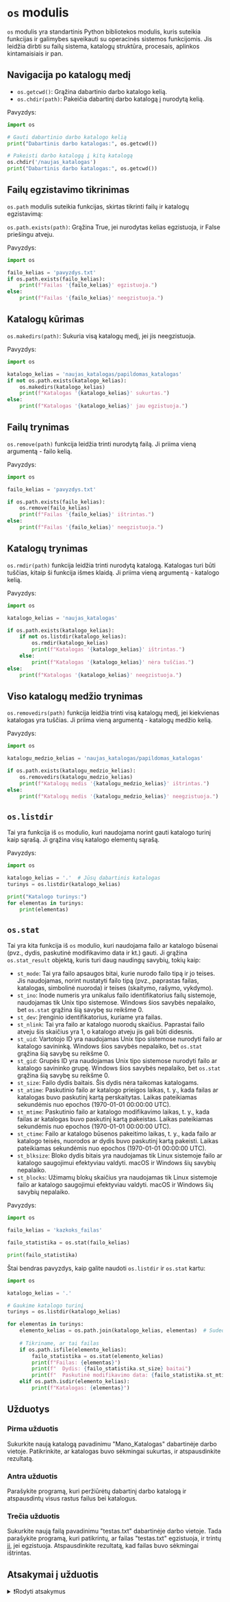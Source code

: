 # `os` modulis

`os` modulis yra standartinis Python bibliotekos modulis, kuris suteikia funkcijas ir galimybes sąveikauti su operacinės sistemos funkcijomis. Jis leidžia dirbti su failų sistema, katalogų struktūra, procesais, aplinkos kintamaisiais ir pan.

## Navigacija po katalogų medį

- `os.getcwd()`: Grąžina dabartinio darbo katalogo kelią.
- `os.chdir(path)`: Pakeičia dabartinį darbo katalogą į nurodytą kelią.

Pavyzdys:

```Python
import os

# Gauti dabartinio darbo katalogo kelią
print("Dabartinis darbo katalogas:", os.getcwd())

# Pakeisti darbo katalogą į kitą katalogą
os.chdir('/naujas_katalogas')
print("Dabartinis darbo katalogas:", os.getcwd())
```

## Failų egzistavimo tikrinimas

`os.path` modulis suteikia funkcijas, skirtas tikrinti failų ir katalogų egzistavimą:

`os.path.exists(path)`: Grąžina True, jei nurodytas kelias egzistuoja, ir False priešingu atveju.

Pavyzdys:

```Python
import os

failo_kelias = 'pavyzdys.txt'
if os.path.exists(failo_kelias):
    print(f"Failas '{failo_kelias}' egzistuoja.")
else:
    print(f"Failas '{failo_kelias}' neegzistuoja.")
```

## Katalogų kūrimas

`os.makedirs(path)`: Sukuria visą katalogų medį, jei jis neegzistuoja.

Pavyzdys:

```Python
import os

katalogo_kelias = 'naujas_katalogas/papildomas_katalogas'
if not os.path.exists(katalogo_kelias):
    os.makedirs(katalogo_kelias)
    print(f"Katalogas '{katalogo_kelias}' sukurtas.")
else:
    print(f"Katalogas '{katalogo_kelias}' jau egzistuoja.")
```

## Failų trynimas

`os.remove(path)` funkcija leidžia trinti nurodytą failą. Ji priima vieną argumentą - failo kelią.

Pavyzdys:

```Python
import os

failo_kelias = 'pavyzdys.txt'

if os.path.exists(failo_kelias):
    os.remove(failo_kelias)
    print(f"Failas '{failo_kelias}' ištrintas.")
else:
    print(f"Failas '{failo_kelias}' neegzistuoja.")
```

## Katalogų trynimas

`os.rmdir(path)` funkcija leidžia trinti nurodytą katalogą. Katalogas turi būti tuščias, kitaip ši funkcija išmes klaidą. Ji priima vieną argumentą - katalogo kelią.

Pavyzdys:

```Python
import os

katalogo_kelias = 'naujas_katalogas'

if os.path.exists(katalogo_kelias):
    if not os.listdir(katalogo_kelias):
        os.rmdir(katalogo_kelias)
        print(f"Katalogas '{katalogo_kelias}' ištrintas.")
    else:
        print(f"Katalogas '{katalogo_kelias}' nėra tuščias.")
else:
    print(f"Katalogas '{katalogo_kelias}' neegzistuoja.")
```

## Viso katalogų medžio trynimas

`os.removedirs(path)` funkcija leidžia trinti visą katalogų medį, jei kiekvienas katalogas yra tuščias. Ji priima vieną argumentą - katalogų medžio kelią.

Pavyzdys:

```Python
import os

katalogu_medzio_kelias = 'naujas_katalogas/papildomas_katalogas'

if os.path.exists(katalogu_medzio_kelias):
    os.removedirs(katalogu_medzio_kelias)
    print(f"Katalogų medis '{katalogu_medzio_kelias}' ištrintas.")
else:
    print(f"Katalogų medis '{katalogu_medzio_kelias}' neegzistuoja.")
```

## `os.listdir`

Tai yra funkcija iš `os` modulio, kuri naudojama norint gauti katalogo turinį kaip sąrašą. Ji grąžina visų katalogo elementų sąrašą.

Pavyzdys:

```Python
import os

katalogo_kelias = '.'  # Jūsų dabartinis katalogas
turinys = os.listdir(katalogo_kelias)

print("Katalogo turinys:")
for elementas in turinys:
    print(elementas)
```

## `os.stat`

Tai yra kita funkcija iš `os` modulio, kuri naudojama failo ar katalogo būsenai (pvz., dydis, paskutinė modifikavimo data ir kt.) gauti. Ji grąžina `os.stat_result` objektą, kuris turi daug naudingų savybių, tokių kaip:

- `st_mode`: Tai yra failo apsaugos bitai, kurie nurodo failo tipą ir jo teises. Jis naudojamas, norint nustatyti failo tipą (pvz., paprastas failas, katalogas, simbolinė nuoroda) ir teises (skaitymo, rašymo, vykdymo).
- `st_ino`: Inode numeris yra unikalus failo identifikatorius failų sistemoje, naudojamas tik Unix tipo sistemose. Windows šios savybės nepalaiko, bet `os.stat` grąžina šią savybę su reikšme 0.
- `st_dev`: Įrenginio identifikatorius, kuriame yra failas.
- `st_nlink`: Tai yra failo ar katalogo nuorodų skaičius. Paprastai failo atveju šis skaičius yra 1, o katalogo atveju jis gali būti didesnis.
- `st_uid`: Vartotojo ID yra naudojamas Unix tipo sistemose nurodyti failo ar katalogo savininką. Windows šios savybės nepalaiko, bet `os.stat` grąžina šią savybę su reikšme 0.
- `st_gid`: Grupės ID yra naudojamas Unix tipo sistemose nurodyti failo ar katalogo savininko grupę. Windows šios savybės nepalaiko, bet `os.stat` grąžina šią savybę su reikšme 0.
- `st_size`: Failo dydis baitais. Šis dydis nėra taikomas katalogams.
- `st_atime`: Paskutinio failo ar katalogo prieigos laikas, t. y., kada failas ar katalogas buvo paskutinį kartą perskaitytas. Laikas pateikiamas sekundėmis nuo epochos (1970-01-01 00:00:00 UTC).
- `st_mtime`: Paskutinio failo ar katalogo modifikavimo laikas, t. y., kada failas ar katalogas buvo paskutinį kartą pakeistas. Laikas pateikiamas sekundėmis nuo epochos (1970-01-01 00:00:00 UTC).
- `st_ctime`: Failo ar katalogo būsenos pakeitimo laikas, t. y., kada failo ar katalogo teisės, nuorodos ar dydis buvo paskutinį kartą pakeisti. Laikas pateikiamas sekundėmis nuo epochos (1970-01-01 00:00:00 UTC).
- `st_blksize`: Bloko dydis bitais yra naudojamas tik Linux sistemoje failo ar katalogo saugojimui efektyviau valdyti. macOS ir Windows šių savybių nepalaiko.
- `st_blocks`: Užimamų blokų skaičius yra naudojamas tik Linux sistemoje failo ar katalogo saugojimui efektyviau valdyti. macOS ir Windows šių savybių nepalaiko.

Pavyzdys:

```Python
import os

failo_kelias = 'kazkoks_failas'

failo_statistika = os.stat(failo_kelias)

print(failo_statistika)
```

Štai bendras pavyzdys, kaip galite naudoti `os.listdir` ir `os.stat` kartu:

```Python
import os

katalogo_kelias = '.'

# Gaukime katalogo turinį
turinys = os.listdir(katalogo_kelias)

for elementas in turinys:
    elemento_kelias = os.path.join(katalogo_kelias, elementas)  # Sudedame katalogo ir elemento pavadinimą
    
    # Tikriname, ar tai failas
    if os.path.isfile(elemento_kelias):
        failo_statistika = os.stat(elemento_kelias)
        print(f"Failas: {elementas}")
        print(f"  Dydis: {failo_statistika.st_size} baitai")
        print(f"  Paskutinė modifikavimo data: {failo_statistika.st_mtime}")
    elif os.path.isdir(elemento_kelias):
        print(f"Katalogas: {elementas}")
```

## Užduotys

### Pirma užduotis

Sukurkite naują katalogą pavadinimu "Mano_Katalogas" dabartinėje darbo vietoje. Patikrinkite, ar katalogas buvo sėkmingai sukurtas, ir atspausdinkite rezultatą.

### Antra užduotis

Parašykite programą, kuri peržiūrėtų dabartinį darbo katalogą ir atspausdintų visus rastus failus bei katalogus.

### Trečia užduotis

Sukurkite naują failą pavadinimu "testas.txt" dabartinėje darbo vietoje. Tada parašykite programą, kuri patikrintų, ar failas "testas.txt" egzistuoja, ir trintų jį, jei egzistuoja. Atspausdinkite rezultatą, kad failas buvo sėkmingai ištrintas.

## Atsakymai į užduotis

<details><summary>❗Rodyti atsakymus</summary>
<br>
<details>
<summary>Pirma užduotis</summary>
<hr>

```Python
import os

katalogo_kelias = "Mano_Katalogas"

if not os.path.exists(katalogo_kelias):
    os.makedirs(katalogo_kelias)
    print(f"Katalogas '{katalogo_kelias}' sukurtas.")
else:
    print(f"Katalogas '{katalogo_kelias}' jau egzistuoja.")
```

</details>
<details>
<summary>Antra užduotis</summary>
<hr>

```Python
import os

dabartinis_katalogas = os.getcwd()
print(f"Dabartinis katalogas: {dabartinis_katalogas}")

print("Failai ir katalogai:")
for elementas in os.listdir(dabartinis_katalogas):
    print(elementas)
```

</details>
<details>
<summary>Trečia užduotis</summary>
<hr>

```Python
import os

failo_kelias = "testas.txt"

# Sukurkite failą
with open(failo_kelias, "w") as f:
    f.write("Tai yra testinis failas.")

# Patikrinkite, ar failas egzistuoja, ir trinkite jį
if os.path.exists(failo_kelias):
    os.remove(failo_kelias)
    print(f"Failas '{failo_kelias}' ištrintas.")
else:
    print(f"Failas '{failo_kelias}' neegzistuoja.")
```

</details>
</details>
